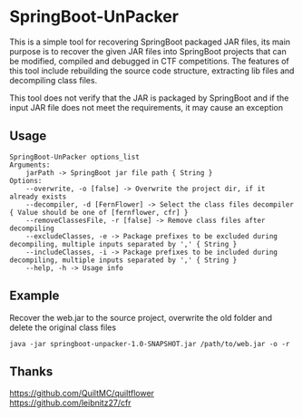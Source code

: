 # SpringBoot-UnPacker

This is a simple tool for recovering SpringBoot packaged JAR files, its main purpose is to recover the given JAR files into SpringBoot projects that can be modified, compiled and debugged in CTF competitions. The features of this tool include rebuilding the source code structure, extracting lib files and decompiling class files.

This tool does not verify that the JAR is packaged by SpringBoot and if the input JAR file does not meet the requirements, it may cause an exception

## Usage

```
SpringBoot-UnPacker options_list
Arguments: 
    jarPath -> SpringBoot jar file path { String }
Options: 
    --overwrite, -o [false] -> Overwrite the project dir, if it already exists 
    --decompiler, -d [FernFlower] -> Select the class files decompiler { Value should be one of [fernflower, cfr] }
    --removeClassesFile, -r [false] -> Remove class files after decompiling 
    --excludeClasses, -e -> Package prefixes to be excluded during decompiling, multiple inputs separated by ',' { String }
    --includeClasses, -i -> Package prefixes to be included during decompiling, multiple inputs separated by ',' { String }
    --help, -h -> Usage info 
```

## Example

Recover the web.jar to the source project, overwrite the old folder and delete the original class files
```shell
java -jar springboot-unpacker-1.0-SNAPSHOT.jar /path/to/web.jar -o -r
```

## Thanks

https://github.com/QuiltMC/quiltflower  
https://github.com/leibnitz27/cfr